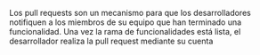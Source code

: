 Los pull requests son un mecanismo para que los desarrolladores notifiquen a los miembros de su equipo que han terminado una funcionalidad. Una vez la rama de funcionalidades está lista, el desarrollador realiza la pull request mediante su cuenta
